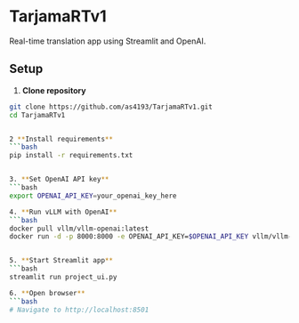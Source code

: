 # TarjamaRTv1

Real-time translation app using Streamlit and OpenAI.

## Setup

1. **Clone repository**
```bash
git clone https://github.com/as4193/TarjamaRTv1.git
cd TarjamaRTv1


2 **Install requirements**
```bash
pip install -r requirements.txt


3. **Set OpenAI API key**
```bash
export OPENAI_API_KEY=your_openai_key_here

4. **Run vLLM with OpenAI**
```bash
docker pull vllm/vllm-openai:latest
docker run -d -p 8000:8000 -e OPENAI_API_KEY=$OPENAI_API_KEY vllm/vllm-openai:latest


5. **Start Streamlit app**
```bash
streamlit run project_ui.py

6. **Open browser**
```bash
# Navigate to http://localhost:8501